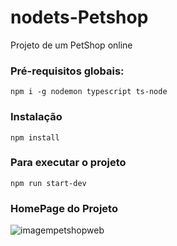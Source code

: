 # nodets-Petshop

Projeto de um PetShop online


### Pré-requisitos globais:
`npm i -g nodemon typescript ts-node`

### Instalação
`npm install`

### Para executar o projeto
`npm run start-dev`

 ### HomePage do Projeto
 
 ![imagempetshopweb](https://user-images.githubusercontent.com/78816148/194732304-83d33564-85e5-4ab4-9d0a-ab00abb77402.png)
